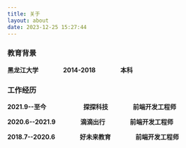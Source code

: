```yaml
---
title: 关于
layout: about
date: 2023-12-25 15:27:44
---
```


### 教育背景

**黑龙江大学&emsp;&emsp;&emsp;&emsp;2014-2018&emsp;&emsp;&emsp;&emsp;本科**

### 工作经历

**2021.9--至今&emsp;&emsp;&emsp;&emsp;&emsp;&emsp;探探科技&emsp;&emsp;&emsp;&emsp;前端开发工程师**

**2020.6--2021.9&emsp;&emsp;&emsp;&emsp;滴滴出行&emsp;&emsp;&emsp;&emsp;前端开发工程师**

**2018.7--2020.6&emsp;&emsp;&emsp;&emsp;好未来教育&emsp;&emsp;&emsp;&emsp;前端开发工程师**